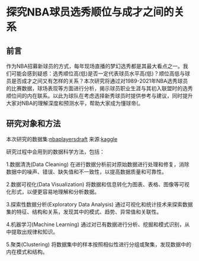 # 探究NBA球员选秀顺位与成才之间的关系
## 前言
作为NBA招募新球员的方式，每年现场直播的梦幻选秀都是其最大看点之一。我们可能会感到疑惑：选秀顺位高(低)是否一定代表球员水平高(低)？顺位高低与球员是否成才之间又有怎样的关系？本次研究将通过对1989-2021年NBA选秀球员的比赛数据，球场表现等方面进行分析，揭示球员职业生涯与其初入联盟时的选秀顺位间的内在联系。以此为球队在考虑选择新秀球员时提供参考与建议，同时提升大家对NBA的理解深度和预测水平，帮助大家成为懂球帝(。
## 研究对象和方法
本次研究的数据集:[nbaplayersdraft](https://github.com/litterqi/Introduction-to-data-science-and-engineering/blob/%E4%BD%9C%E4%B8%9A/%E5%A4%A7%E4%BD%9C%E4%B8%9A/nbaplayersdraft.csv) 来源:[kaggle](https://www.kaggle.com/datasets/mattop/nba-draft-basketball-player-data-19892021/)

研究过程中会用到的数据科学方法，包括：

1.数据清洗(Data Cleaning) 在进行数据分析前对原始数据进行处理和修复，消除数据中的噪声、错误、缺失值和不一致性，以提高数据质量和可靠性。

2.数据可视化(Data Visualization) 将数据和信息转化为图表、表格、图像等可视化形式，以便更容易地理解和分析数据。

3.探索性数据分析(Exploratory Data Analysis) 通过可视化和统计技术来探索数据集的特征、结构和关系，发现其中的模式、趋势、异常值和关联性。

4.机器学习(Machine Learning) 通过对已有数据进行分析、挖掘和模式识别，从中提取出规律和知识。

5.聚类(Clustering) 将数据集中的样本按照相似性进行分组或聚集，发现数据中的内在模式和结构。
